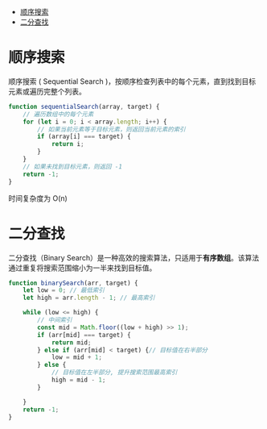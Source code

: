 - [顺序搜索](#顺序搜索)
- [二分查找](#二分查找)

# 顺序搜索

顺序搜索 ( Sequential Search )，按顺序检查列表中的每个元素，直到找到目标元素或遍历完整个列表。

```javascript
function sequentialSearch(array, target) {
    // 遍历数组中的每个元素
    for (let i = 0; i < array.length; i++) {
        // 如果当前元素等于目标元素，则返回当前元素的索引
        if (array[i] === target) {
            return i;
        }
    }
    // 如果未找到目标元素，则返回 -1
    return -1;
}
```

时间复杂度为 O(n)

# 二分查找

二分查找（Binary Search）是一种高效的搜索算法，只适用于**有序数组**。该算法通过重复将搜索范围缩小为一半来找到目标值。

```javascript
function binarySearch(arr, target) {
    let low = 0; // 最低索引
    let high = arr.length - 1; // 最高索引

    while (low <= high) {
        // 中间索引 
        const mid = Math.floor((low + high) >> 1);
        if (arr[mid] === target) {
            return mid;
        } else if (arr[mid] < target) {// 目标值在右半部分
            low = mid + 1;
        } else {
            // 目标值在左半部分, 提升搜索范围最高索引   
            high = mid - 1;
        }

    }
    return -1;
}
```

